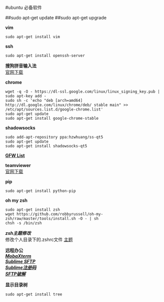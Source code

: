 #ubuntu 必备软件 

##sudo apt-get update
##sudo apt-get upgrade

**vim**<br/> 
```
sudo apt-get install vim
```
**ssh**<br/>
```
sudo apt-get install openssh-server
```

**搜狗拼音输入法**<br/>
[官网下载](http://pinyin.sogou.com/)<br/>

**chrome**<br/>
```
wget -q -O - https://dl-ssl.google.com/linux/linux_signing_key.pub | sudo apt-key add -
sudo sh -c 'echo "deb [arch=amd64] http://dl.google.com/linux/chrome/deb/ stable main" >> /etc/apt/sources.list.d/google-chrome.list'
sudo apt-get update
sudo apt-get install google-chrome-stable
```
**shadowsocks**<br/> 
```
sudo add-apt-repository ppa:hzwhuang/ss-qt5
sudo apt-get update
sudo apt-get install shadowsocks-qt5
```
  [**GFW List**](https://github.com/FelisCatus/SwitchyOmega/wiki/GFWList)<br/>


**teamviewer**<br/>
[官网下载](https://www.teamviewer.com/zhCN/)<br/>

**pip**<br/>
```
sudo apt-get install python-pip
```
**oh my zsh**<br/>
```
sudo apt-get install zsh
wget https://github.com/robbyrussell/oh-my-zsh/raw/master/tools/install.sh -O - | sh
chsh -s /bin/zsh
```
***zsh主题修改***<br/>
修改个人目录下的.zshrc文件 [主题](https://github.com/robbyrussell/oh-my-zsh/wiki/Themes)<br/>

**远程办公**<br />
[***MobaXterm***](http://mobaxterm.mobatek.net/)<br />
[***Sublime SFTP***](https://wbond.net/sublime_packages/sftp)<br />
[***Sublime注册码***](http://9iphp.com/web/html/sublime-text-3-license-key.html)<br />
[***SFTP破解***](http://trully.github.io/blog/2014/05/30/shi-yong-sublime-de-sftp/)<br />

**显示目录树**<br />
```
sudo apt-get install tree
```

